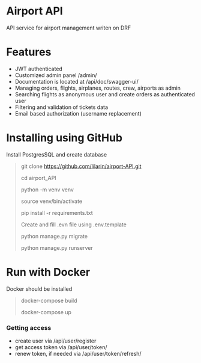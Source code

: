 # Airport API
API service for airport management writen on DRF

# Features
* JWT authenticated
* Customized admin panel /admin/
* Documentation is located at /api/doc/swagger-ui/
* Managing orders, flights, airplanes, routes, crew, airports as admin
* Searching flights as anonymous user and create orders as authenticated user
* Filtering and validation of tickets data
* Email based authorization (username replacement)

# Installing using GitHub
Install PostgresSQL and create database
> git clone https://github.com/lilarin/airport-API.git
> 
> cd airport_API
> 
> python -m venv venv
> 
> source venv/bin/activate
> 
> pip install -r requirements.txt
> 
> Create and fill .evn file using .env.template
> 
> python manage.py migrate
> 
> python manage.py runserver

# Run with Docker
Docker should be installed
> docker-compose build
> 
> docker-compose up

### Getting access
* create user via /api/user/register
* get access token via /api/user/token/
* renew token, if needed via /api/user/token/refresh/
